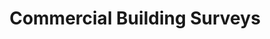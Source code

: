 ---
title: Commercial Building Surveys
slug: commercial-building-surveys
excerpt: WordPress site for a roofing specialist in the UK.
project_type: WordPress
company: Liquasil Ltd
client: David Carter
image: "/media/work/buildingsurveys.jpg"
thumb: "/media/work/buildingsurveys.jpg"
gallery: ""
url: https://buildingsurveys.com
status: Online
services: ['UI Design','Front-end Development','Theme Development','Plugin Development']
tools: ['Sketch','Local by Flywheel','Github']
stack: ['WordPress','Beans']
testimonial: 
launch_date: 2017-06-01
---